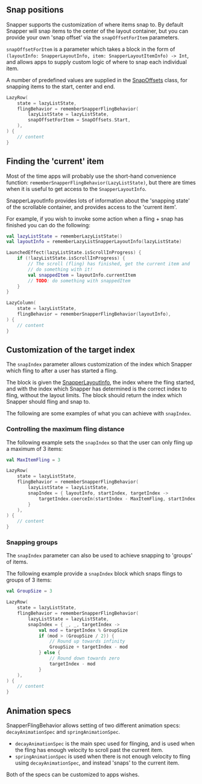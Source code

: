 
## Snap positions

Snapper supports the customization of where items snap to. By default Snapper will snap
items to the center of the layout container, but you can provide your own 'snap offset' via
the `snapOffsetForItem` parameters.

`snapOffsetForItem` is a parameter which takes a block in the form of `(layoutInfo: SnapperLayoutInfo, item: SnapperLayoutItemInfo) -> Int`,
and allows apps to supply custom logic of where to snap each individual item.

A number of predefined values are supplied in the [SnapOffsets](../api/lib/dev.chrisbanes.haze/-snap-offsets/) class,
for snapping items to the start, center and end.

``` kotlin
LazyRow(
    state = lazyListState,
    flingBehavior = rememberSnapperFlingBehavior(
        lazyListState = lazyListState,
        snapOffsetForItem = SnapOffsets.Start,
    ),
) {
    // content
}
```

## Finding the 'current' item

Most of the time apps will probably use the short-hand convenience function:
`rememberSnapperFlingBehavior(LazyListState)`, but there are times when
it is useful to get access to the `SnapperLayoutInfo`.

SnapperLayoutInfo provides lots of information about the 'snapping state' of
the scrollable container, and provides access to the 'current item'.

For example, if you wish to invoke some action when a fling + snap has finished
you can do the following:

``` kotlin
val lazyListState = rememberLazyListState()
val layoutInfo = rememberLazyListSnapperLayoutInfo(lazyListState)

LaunchedEffect(lazyListState.isScrollInProgress) {
    if (!lazyListState.isScrollInProgress) {
        // The scroll (fling) has finished, get the current item and
        // do something with it!
        val snappedItem = layoutInfo.currentItem
        // TODO: do something with snappedItem
    }
}

LazyColumn(
    state = lazyListState,
    flingBehavior = rememberSnapperFlingBehavior(layoutInfo),
) {
    // content
}
```

## Customization of the target index

The `snapIndex` parameter allows customization of the index which Snapper which fling to
after a user has started a fling.

The block is given the [SnapperLayoutInfo][snapperlayoutinfo], the index where the fling started, and
with the index which Snapper has determined is the correct index to fling, without the layout limits.
The block should return the index which Snapper should fling and snap to.

The following are some examples of what you can achieve with `snapIndex`.

### Controlling the maximum fling distance

The following example sets the `snapIndex` so that the user can only fling up a maximum of 3 items:

``` kotlin
val MaxItemFling = 3

LazyRow(
    state = lazyListState,
    flingBehavior = rememberSnapperFlingBehavior(
        lazyListState = lazyListState,
        snapIndex = { layoutInfo, startIndex, targetIndex ->
            targetIndex.coerceIn(startIndex - MaxItemFling, startIndex + MaxItemFling)
        }
    ),
) {
    // content
}
```

### Snapping groups

The `snapIndex` parameter can also be used to achieve snapping to 'groups' of items.

The following example provide a `snapIndex` block which snaps flings to groups of 3 items:

``` kotlin
val GroupSize = 3

LazyRow(
    state = lazyListState,
    flingBehavior = rememberSnapperFlingBehavior(
        lazyListState = lazyListState,
        snapIndex = { _, _, targetIndex ->
            val mod = targetIndex % GroupSize
            if (mod > (GroupSize / 2)) {
                // Round up towards infinity
                GroupSize + targetIndex - mod
            } else {
                // Round down towards zero
                targetIndex - mod
            }
    ),
) {
    // content
}
```

## Animation specs

SnapperFlingBehavior allows setting of two different animation specs: `decayAnimationSpec` and `springAnimationSpec`.

- `decayAnimationSpec` is the main spec used for flinging, and is used when the fling has enough velocity to scroll past
the current item.
- `springAnimationSpec` is used when there is not enough velocity to fling using `decayAnimationSpec`, and instead 'snaps'
to the current item.

Both of the specs can be customized to apps wishes.

  [snapperlayoutinfo]: ../api/lib/dev.chrisbanes.haze/-snapper-layout-info/
  [rememberlazylistsnapperlayoutinfo]: ../api/lib/dev.chrisbanes.haze/remember-lazy-list-snapper-layout-info.html
